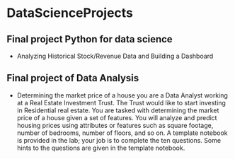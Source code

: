 # DataScienceProjects
## Final project Python for data science 
* Analyzing Historical Stock/Revenue Data and Building a Dashboard
## Final project of Data Analysis
* Determining the market price of a house
 you are a Data Analyst working at a Real Estate Investment Trust. The Trust would like to start investing in Residential real estate. You are tasked with determining the market price of a house given a set of features. You will analyze and predict housing prices using attributes or features such as square footage, number of bedrooms, number of floors, and so on. A template notebook is provided in the lab; your job is to complete the ten questions. Some hints to the questions are given in the template notebook.

